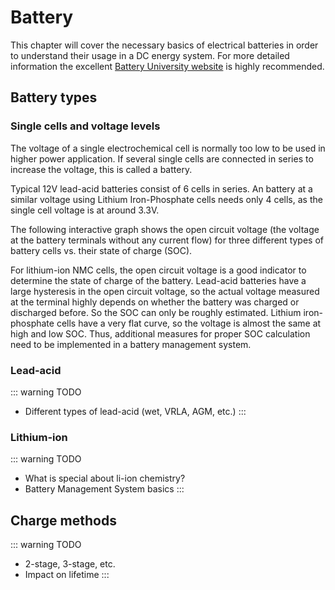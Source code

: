 # Battery

This chapter will cover the necessary basics of electrical batteries in order to understand their usage in a DC energy system. For more detailed information the excellent [Battery University website](https://batteryuniversity.com/) is highly recommended.

## Battery types

### Single cells and voltage levels

The voltage of a single electrochemical cell is normally too low to be used in higher power application. If several single cells are connected in series to increase the voltage, this is called a battery.

Typical 12V lead-acid batteries consist of 6 cells in series. An battery at a similar voltage using Lithium Iron-Phosphate cells needs only 4 cells, as the single cell voltage is at around 3.3V.

The following interactive graph shows the open circuit voltage (the voltage at the battery terminals without any current flow) for three different types of battery cells vs. their state of charge (SOC).

<battery-voltage-levels/>

For lithium-ion NMC cells, the open circuit voltage is a good indicator to determine the state of charge of the battery. Lead-acid batteries have a large hysteresis in the open circuit voltage, so the actual voltage measured at the terminal highly depends on whether the battery was charged or discharged before. So the SOC can only be roughly estimated. Lithium iron-phosphate cells have a very flat curve, so the voltage is almost the same at high and low SOC. Thus, additional measures for proper SOC calculation need to be implemented in a battery management system.

### Lead-acid

::: warning TODO
- Different types of lead-acid (wet, VRLA, AGM, etc.)
:::

### Lithium-ion

::: warning TODO
- What is special about li-ion chemistry?
- Battery Management System basics
:::


## Charge methods

::: warning TODO
- 2-stage, 3-stage, etc.
- Impact on lifetime
:::
